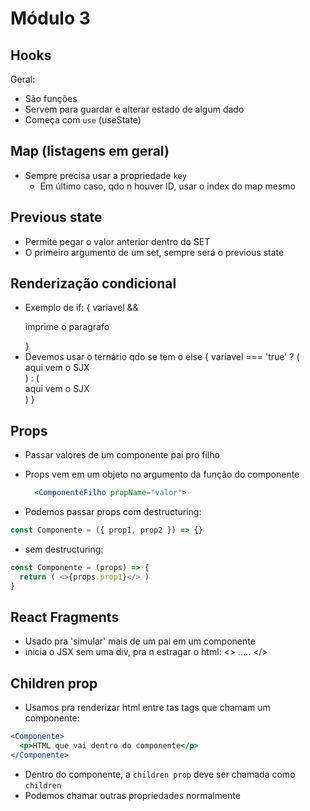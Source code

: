 # Módulo 3

## Hooks

Geral:
  * São funções
  * Servem para guardar e alterar estado de algum dado
  * Começa com `use` (useState)

## Map (listagens em geral)

* Sempre precisa usar a propriedade `key`
  * Em último caso, qdo n houver ID, usar o index do map mesmo

## Previous state

* Permite pegar o valor anterior dentro do SET
* O primeiro argumento de um set, sempre será o previous state

## Renderização condicional

* Exemplo de if:
  { variavel && <p>imprime o paragrafo</p> }
* Devemos usar o ternário qdo se tem o else
  { variavel === 'true' ? (
    <div>aqui vem o SJX</div>
  ) : (
    <div>aqui vem o SJX</div>
  ) }

## Props

* Passar valores de um componente pai pro filho
* Props vem em um objeto no argumento da função do componente
  ```jsx
    <ComponenteFilho propName="valor">
  ```

* Podemos passar props com destructuring:
```js
const Componente = ({ prop1, prop2 }) => {}
```

* sem destructuring:
```js
const Componente = (props) => {
  return ( <>{props.prop1}</> )
}
```

## React Fragments

* Usado pra 'simular' mais de um pai em um componente
* inicia o JSX sem uma div, pra n estragar o html: <> ..... </>
## Children prop

* Usamos pra renderizar html entre tas tags que chamam um componente:

```jsx
<Componente>
  <p>HTML que vai dentro do componente</p>
</Componente>
```

* Dentro do componente, a `children prop` deve ser chamada como `children`
* Podemos chamar outras propriedades normalmente
